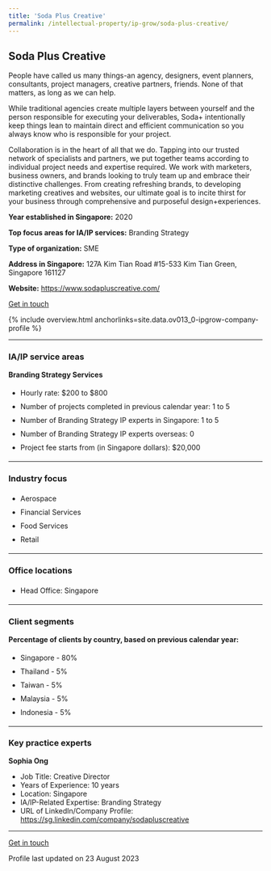 ```yaml
---
title: 'Soda Plus Creative'
permalink: /intellectual-property/ip-grow/soda-plus-creative/
---
```


## Soda Plus Creative

People have called us many things-an agency, designers, event planners, consultants, project managers, creative partners, friends. None of that matters, as long as we can help.

While traditional agencies create multiple layers between yourself and the person responsible for executing your deliverables, Soda+ intentionally keep things lean to maintain direct and efficient communication so you always know who is responsible for your project.

Collaboration is in the heart of all that we do. Tapping into our trusted network of specialists and partners, we put together teams according to individual project needs and expertise required. We work with marketers, business owners, and brands looking to truly team up and embrace their distinctive challenges. From creating refreshing brands, to developing marketing creatives and websites, our ultimate goal is to incite thirst for your business through comprehensive and purposeful design+experiences.

<b>Year established in Singapore:</b> 2020

<b>Top focus areas for IA/IP services:</b> Branding Strategy

<b>Type of organization:</b> SME

<b>Address in Singapore:</b> 127A Kim Tian Road  #15-533 Kim Tian Green, Singapore 161127

<b>Website:</b> <a href='https://www.sodapluscreative.com/'>https://www.sodapluscreative.com/</a>

<a class='btn' href='https://form.gov.sg/64caf07ed373a3001227083f' target='_blank' rel='noopener'>Get in touch</a>

{% include overview.html anchorlinks=site.data.ov013_0-ipgrow-company-profile %}

---
<a name='ip-related-service-areas'></a>
### IA/IP service areas

**Branding Strategy Services**

<ul>
<li style='line-height: 27px; margin: 0px 0px !important'>Hourly rate:  $200 to $800</li>
<li style='line-height: 27px; margin: 0px 0px !important'>Number of projects completed in previous calendar year: 1 to 5</li>
<li style='line-height: 27px; margin: 0px 0px !important'>Number of Branding Strategy IP experts in Singapore: 1 to 5</li>
<li style='line-height: 27px; margin: 0px 0px !important'>Number of Branding Strategy IP experts overseas: 0</li>
<li style='line-height: 27px; margin: 0px 0px !important'>Project fee starts from (in Singapore dollars):  $20,000</li>
</ul>

---
<a name='industry-focus'></a>
### Industry focus

<ul><li style='line-height: 27px; margin: 0px 0px !important'> Aerospace </li><li style='line-height: 27px; margin: 0px 0px !important'>Financial Services </li><li style='line-height: 27px; margin: 0px 0px !important'>Food Services </li><li style='line-height: 27px; margin: 0px 0px !important'>Retail</li></ul>

---
<a name='office-locations'></a>
### Office locations

<ul><li style='line-height: 27px; margin: 0px 0px !important'> Head Office: Singapore</li></ul>

---
<a name='client-segments'></a>
### Client segments

**Percentage of clients by country, based on previous calendar year:**

<ul><li style='line-height: 27px; margin: 0px 0px !important'> Singapore - 80%</li><li style='line-height: 27px; margin: 0px 0px !important'>Thailand - 5%</li><li style='line-height: 27px; margin: 0px 0px !important'>Taiwan - 5%</li><li style='line-height: 27px; margin: 0px 0px !important'>Malaysia - 5%</li><li style='line-height: 27px; margin: 0px 0px !important'>Indonesia - 5%</li></ul>

---
<a name='key-practice-experts'></a>
### Key practice experts

**Sophia Ong**

- Job Title: Creative Director
- Years of Experience: 10 years
- Location: Singapore
- IA/IP-Related Expertise: Branding Strategy
- URL of LinkedIn/Company Profile: <a href="https://sg.linkedin.com/company/sodapluscreative" target="_blank" rel="noopener">https://sg.linkedin.com/company/sodapluscreative</a>

---
<p>
<a class='btn' href='https://form.gov.sg/64caf07ed373a3001227083f' target='_blank' rel='noopener'>Get in touch</a>
</p>
Profile last updated on 23 August 2023
